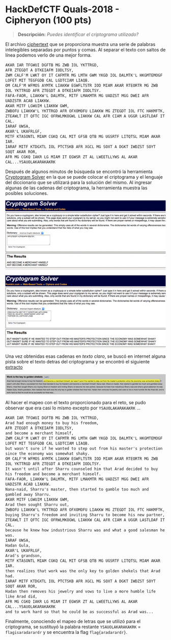 # HackDefCTF Quals-2018 - Cipheryon (100 pts)

> **Descripción:** *Puedes identificar el criptograma utilizado?*

El archivo [ciphertext](./ciphertext) que se proporciona muestra una serie de palabras intelegibles separadas por puntos y comas. Al separar el texto con saltos de línea podemos verlo de una mejor forma.

~~~
AKAR IAR TFGWUI DGFTB MG ZWB IOL YKTTRGD, 
AFR ZTEGDT A DTKEIAFM IODLTSY, 
ZWM CALF'M LWKT OY IT CAFMTR MG LMTH GWM YKGD IOL DALMTK'L HKGMTEMOGF LOFET MIT TEGFGDB CAL LGDTCIAM LIAQB. 
OM CALF'M WFMOS AYMTK LIAKKW EGWFLTSTR IOD MIAM AKAR RTEORTR MG ZWB IOL YKTTRGD AFR ZTEGDT A DTKEIAFM IODLTSY. 
FAFA-FAOR, LIAKKW'L DALMTK, MITF LMAKMTR MG UADZST MGG DWEI AFR UADZSTR ACAB LIAKKW. 
AKAR MITF LGWUIM LIAKKW GWM,
ZWBOFU LIAKKW'L YKTTRGD AFR OFXOMOFU LIAKKW MG ZTEGDT IOL FTC HAKMFTK, 
ZTEAWLT IT QFTC IGC OFRWLMKOGWL LIAKKW CAL AFR CIAM A UGGR LASTLDAF IT CAL.
IARAF UWSA,
AKAR'L UKAFRLGF, 
MITF KTASONTL MIAM CGKQ CAL MIT GFSB QTB MG UGSRTF LITQTSL MIAM AKAR IAR.
IARAF MITF KTDGXTL IOL PTCTSKB AFR XGCL MG SOXT A DGKT IWDZST SOYT SOQT AKAR ROR, 
AFR MG CGKQ IAKR LG MIAM IT EGWSR ZT AL LWEETLLYWS AL AKAR CAL...YSAUOLAKARAKAKRK
~~~

Después de algunos minutos de búsqueda se encontró la herramienta [Cryptogram Solver](http://rumkin.com/tools/cipher/cryptogram-solver.php) en la que se puede colocar el criptograma y el lenguaje del diccionario que se utilizará para la solución del mismo. Al ingresar algunas de las cadenas del criptograma, la herramienta muestra las posibles soluciones.

<p align="center">
  <img src="./img/cryptogm1.png">
</p>

<p align="center">
  <img src="./img/cryptogm2.png">
</p>

Una vez obtenidas esas cadenas en *texto claro*, se buscó en internet alguna pista sobre el texto detras del criptograma y se encontró el siguiente [extracto](https://en.wikipedia.org/wiki/The_Richest_Man_in_Babylon_(book)#Work_is_the_key_to_golden_shekels)

<p align="center">
  <img src="./img/text.png">
</p>

Al hacer el mapeo con el texto proporcionado para el reto, se pudo observar que era casi lo mísmo excepto por `YSAUOLAKARAKAKRK` ...

~~~
AKAR IAR TFGWUI DGFTB MG ZWB IOL YKTTRGD,
Arad had enough money to buy his freedom, 
AFR ZTEGDT A DTKEIAFM IODLTSY,
and become a merchant himself, 
ZWM CALF'M LWKT OY IT CAFMTR MG LMTH GWM YKGD IOL DALMTK'L HKGMTEMOGF LOFET MIT TEGFGDB CAL LGDTCIAM LIAQB.
but wasn't sure if he wanted to step out from his master's protection since the economy was somewhat shaky.  
OM CALF'M WFMOS AYMTK LIAKKW EGWFLTSTR IOD MIAM AKAR RTEORTR MG ZWB IOL YKTTRGD AFR ZTEGDT A DTKEIAFM IODLTSY. 
It wasn't until after Sharru counseled him that Arad decided to buy his freedom and become a merchant himself.
FAFA-FAOR, LIAKKW'L DALMTK, MITF LMAKMTR MG UADZST MGG DWEI AFR UADZSTR ACAB LIAKKW. 
Nana-naid, Sharru's master, then started to gamble too much and gambled away Sharru. 
AKAR MITF LGWUIM LIAKKW GWM,
Arad then sought Sharru out,
ZWBOFU LIAKKW'L YKTTRGD AFR OFXOMOFU LIAKKW MG ZTEGDT IOL FTC HAKMFTK, 
buying Sharru's freedom and inviting Sharru to become his new partner,
ZTEAWLT IT QFTC IGC OFRWLMKOGWL LIAKKW CAL AFR CIAM A UGGR LASTLDAF IT CAL.
because he knew how industrious Sharru was and what a good salesman he was. 
IARAF UWSA,
Hadan Gula,
AKAR'L UKAFRLGF, 
Arad's grandson,
MITF KTASONTL MIAM CGKQ CAL MIT GFSB QTB MG UGSRTF LITQTSL MIAM AKAR IAR.
then realizes that work was the only key to golden shekels that Arad had.
IARAF MITF KTDGXTL IOL PTCTSKB AFR XGCL MG SOXT A DGKT IWDZST SOYT SOQT AKAR ROR, 
Hadan then removes his jewelry and vows to live a more humble life like Arad did,
AFR MG CGKQ IAKR LG MIAM IT EGWSR ZT AL LWEETLLYWS AL AKAR CAL...YSAUOLAKARAKAKRK
and to work hard so that he could be as successful as Arad was...
~~~

Finalmente, conociendo el mapeo de letras que se utilizó para el criptograma, se sustituyó la palabra restante `YSAUOLAKARAKAKRK` = `flagisaradarardr` y se encuentra la flag `flag{aradarardr}`.

